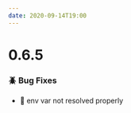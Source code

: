 ```yaml
---
date: 2020-09-14T19:00
---
```


# 0.6.5

<!-- truncate -->

### :beetle: Bug Fixes
- 🐛 env var not resolved properly